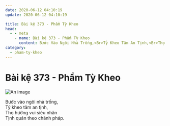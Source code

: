 ```yaml
---
date: 2020-06-12 04:10:19
update: 2020-06-12 04:10:19

title: Bài kệ 373 - Phẩm Tỳ Kheo
head:
  - - meta
    - name: Bài kệ 373 - Phẩm Tỳ Kheo
      content: Bước Vào Ngôi Nhà Trống,<Br>Tỷ Kheo Tâm An Tịnh,<Br>Thọ Hưởng Vui Siêu Nhân<Br>Tịnh Quán Theo Chánh Pháp.<Br>
category:
  - pham-ty-kheo
---
```


# Bài kệ 373 - Phẩm Tỳ Kheo

![An image](/img/pham-ty-kheo/pham-ty-kheo-373.jpg)

Bước vào ngôi nhà trống,<br>Tỷ kheo tâm an tịnh,<br>Thọ hưởng vui siêu nhân<br>Tịnh quán theo chánh pháp.<br>
